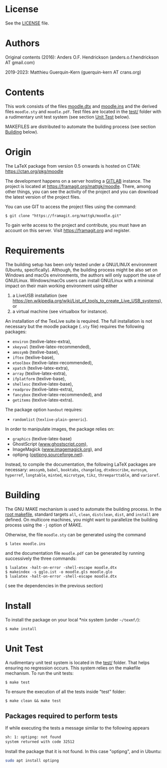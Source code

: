 # License

See the [LICENSE](LICENSE) file.

# Authors

Original contents (2016): Anders O.F. Hendrickson (anders.o.f.hendrickson AT gmail.com)

2019-2023: Matthieu Guerquin-Kern (guerquin-kern AT crans.org)

# Contents

This work consists of the files [moodle.dtx](moodle.dtx) and [moodle.ins](moodle.ins)
and the derived files `moodle.sty` and `moodle.pdf`. Test files are located in the
[test/](test/) folder with a rudimentary unit test system (see section
[Unit Test](#unit-test) below).

MAKEFILES are distributed to automate the building process (see section
[Building](#building) below).

# Origin

The LaTeX package from version 0.5 onwards is hosted on CTAN:
<https://ctan.org/pkg/moodle>

The development happens on a server hosting a [GITLAB](https://gitlab.com)
instance.
The project is located at <https://framagit.org/mattgk/moodle>.
There, among other things, you can see the activity of the project and you
can download the latest version of the project files.

You can use GIT to access the project files using the command:

    $ git clone "https://framagit.org/mattgk/moodle.git"

To gain write access to the project and contribute, you must have an account on
this server. Visit <https://framagit.org> and register.

# Requirements

The building setup has been only tested under a GNU/LINUX environment (Ubuntu,
specifically).
Although, the building process might be also set on Windows and macOs
environments, the authors will only support the use of GNU/Linux. Windows/macOs
users can install GNU/Linux with a minimal impact on their main working
environment using either
1. a LiveUSB installation (see 
<https://en.wikipedia.org/wiki/List_of_tools_to_create_Live_USB_systems>), or
2. a virtual machine (see virtualbox for instance).

An installation of the TexLive suite is required. The full installation is
not necessary but the moodle package (`.sty` file) requires the following packages:
- `environ` (texlive-latex-extra),
- `xkeyval` (texlive-latex-recommended),
- `amssymb` (texlive-base),
- `iftex` (texlive-base),
- `etoolbox` (texlive-latex-recommended),
- `xpatch` (texlive-latex-extra),
- `array` (texlive-latex-extra),
- `ifplatform` (texlive-base),
- `shellesc` (texlive-latex-base),
- `readprov` (texlive-latex-extra),
- `fancybox` (texlive-latex-recommended), and
- `getitems` (texlive-latex-extra).

The package option `handout` requires:
- `randomlist` (`texlive-plain-generic`).

In order to manipulate images, the package relies on:
- `graphics` (texlive-latex-base)
- GhostScript (www.ghostscript.com),
- ImageMagick (www.imagemagick.org), and
- optipng ([optipng.sourceforge.net](http://optipng.sourceforge.net/)).

Instead, to compile the documentation, the following LaTeX packages are
necessary: `amssymb`, `babel`, `booktabs`, `changelog`, `dtxdescribe`, `eurosym`,
`hyperref`, `longtable`, `minted`, `microtype`, `tikz`, `threeparttable`, and `varioref`.

# Building

The GNU MAKE mechanism is used to automate the building process.
In the [root makefile](makefile), standard targets `all`, `clean`, `distclean`, `dist`,
and `install` are defined.
On multicore machines, you might want to parallelize the building process using
the `-j` option of MAKE.

Otherwise, the file `moodle.sty` can be generated using the command

    $ latex moodle.ins
    
and the documentation file `moodle.pdf` can be generated by running
successively the three commands:

    $ lualatex -halt-on-error -shell-escape moodle.dtx
    $ makeindex -s gglo.ist -o moodle.gls moodle.glo
    $ lualatex -halt-on-error -shell-escape moodle.dtx
    
( see the dependencies in the previous section)

# Install

To install the package on your local *nix system (under `~/texmf/`):

    $ make install

# Unit Test
A rudimentary unit test system is located in the [test/](test/) folder. That helps
ensuring no regression occurs. This system relies on the makefile mechanism.
To run the unit tests:

    $ make test

To ensure the execution of all the tests inside "test" folder:

    $ make clean && make test

## Packages required to perform tests
If while executing the tests a message similar to the following appears

~~~bash
sh: 1: optipng: not found
system returned with code 32512
~~~

Install the package that it is not found. In this case "optipng", and in Ubuntu:

~~~bash
sudo apt install optipng
~~~
